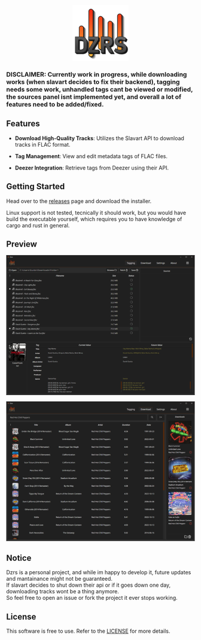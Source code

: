 <p align="center">
    <img src="images/PreviewLogo.png" width=150px/>
</p>

### DISCLAIMER: Currently work in progress, while downloading works (when slavart decides to fix their backend), tagging needs some work, unhandled tags cant be viewed or modified, the sources panel isnt implemented yet, and overall a lot of features need to be added/fixed.

## Features

- **Download High-Quality Tracks**: Utilizes the Slavart API to download tracks in FLAC format.

- **Tag Management**: View and edit metadata tags of FLAC files.

- **Deezer Integration**: Retrieve tags from Deezer using their API.

## Getting Started

Head over to the [releases](https://github.com/Guido30/Dzrs/releases) page and download the installer.

Linux support is not tested, tecnically it should work, but you would have build the executable yourself, which requires you to have knowledge of cargo and rust in general.

## Preview

<p align="center">
    <img src="images/Preview1.png"/>
</p>
<p align="center">
    <img src="images/Preview2.png"/>
</p>

## Notice

Dzrs is a personal project, and while im happy to develop it, future updates and mantainance might not be guaranteed.  
If slavart decides to shut down their api or if it goes down one day, downloading tracks wont be a thing anymore.  
So feel free to open an issue or fork the project it ever stops working.

## License

This software is free to use. Refer to the [LICENSE](LICENSE) for more details.
